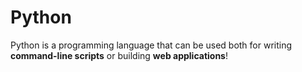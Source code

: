 # Python



Python is a programming language that can be used both for writing **command-line scripts** or building **web applications**!

